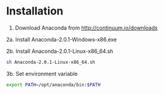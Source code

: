 Installation
============

1. Download Anaconda from http://continuum.io/downloads

2a. Install Anaconda-2.0.1-Windows-x86.exe

2b. Install Anaconda-2.0.1-Linux-x86_64.sh

```sh
sh Anaconda-2.0.1-Linux-x86_64.sh
```

3b. Set environment variable

```sh
export PATH=/opt/anaconda/bin:$PATH
```
